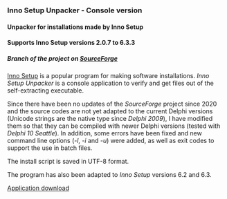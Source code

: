 ### Inno Setup Unpacker - Console version

#### Unpacker for installations made by Inno Setup

#### Supports Inno Setup versions 2.0.7 to 6.3.3

##### Branch of the project on [SourceForge](http://sourceforge.net/projects/innounp)

[Inno Setup](http://www.jrsoftware.org/isinfo.php) is a popular program
for making software installations. *Inno Setup Unpacker* is a console application
to verify and get files out of the self-extracting executable.

Since there have been no updates of the *SourceForge* project since 2020 and the 
source codes are not yet adapted to the current Delphi versions (Unicode strings are 
the native type since *Delphi 2009*), I have modified them so that they can be 
compiled with newer Delphi versions (tested with *Delphi 10 Seattle*).
In addition, some errors have been fixed and new command line options (*-l*, *-i* and *-u*) were added, as well as exit codes to support the use in batch files. 

The install script is saved in UTF-8 format.

The program has also been adapted to *Inno Setup* versions 6.2 and 6.3.

[Application download](https://www.rathlev-home.de/index-e.html?tools/prog-e.html#unpack)

